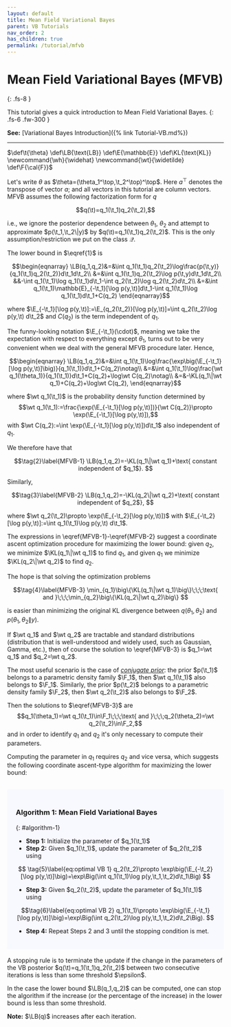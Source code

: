 ```yaml
---
layout: default
title: Mean Field Variational Bayes
parent: VB Tutorials
nav_order: 2
has_children: true
permalink: /tutorial/mfvb
---
```

# **Mean Field Variational Bayes (MFVB)**
{: .fs-8 }

This tutorial gives a quick introduction to Mean Field Variational Bayes. 
{: .fs-6 .fw-300 }

**See:** [Variational Bayes Introduction]({% link Tutorial-VB.md%})

---
<!--- Define custom latex syntax -->
$\def\t{\theta}
\def\LB{\text{LB}}
\def\E{\mathbb{E}}
\def\KL{\text{KL}}
\newcommand{\wh}{\widehat}
\newcommand{\wt}{\widetilde}
\def\F{\cal{F}}$
<!-- End -->
Let's write $\theta$ as $\theta=(\theta_1^\top,\t_2^\top)^\top$. Here $a^\top$ denotes the transpose of vector $a$; and all vectors in this tutorial are column vectors.
MFVB assumes the following factorization form for $q$

$$q(\t)=q_1(\t_1)q_2(\t_2),$$

i.e., we ignore the posterior dependence between $\theta_1$, $\theta_2$ and attempt to approximate $p(\t_1,\t_2\|y)$ by $q(\t)=q_1(\t_1)q_2(\t_2)$. This is the only assumption/restriction we put on the class $\mathcal Q$.

The lower bound in $\eqref{1}$ is 

$$\begin{eqnarray}
\LB(q_1,q_2)&=&\int q_1(\t_1)q_2(\t_2)\log\frac{p(\t,y)}{q_1(\t_1)q_2(\t_2)}d\t_1d\t_2\\
&=&\int q_1(\t_1)q_2(\t_2)\log p(\t,y)d\t_1d\t_2\\
&&-\int q_1(\t_1)\log q_1(\t_1)d\t_1-\int q_2(\t_2)\log q_2(\t_2)d\t_2\\
&=&\int q_1(\t_1)\mathbb{E}_{-\t_1}[\log p(y,\t)]d\t_1-\int q_1(\t_1)\log q_1(\t_1)d\t_1+C(q_2)
\end{eqnarray}$$

where $\E_{-\t_1}[\log p(y,\t)]:=\E_{q_2(\t_2)}[\log p(y,\t)]=\int q_2(\t_2)\log p(y,\t) d\t_2$ and $C(q_2)$ is the term independent of $q_1$.

The funny-looking notation $\E_{-\t_1}(\cdot)$, meaning we take the expectation with respect to everything except $\theta_1$, turns out to be very convenient when we deal with the general MFVB procedure later.
Hence,

$$\begin{eqnarray}
\LB(q_1,q_2)&=&\int q_1(\t_1)\log\frac{\exp\big(\E_{-\t_1}[\log p(y,\t)]\big)}{q_1(\t_1)}d\t_1+C(q_2)\notag\\
&=&\int q_1(\t_1)\log\frac{\wt q_1(\theta_1)}{q_1(\t_1)}d\t_1+C(q_2)+\log\wt C(q_2)\notag\\
&=&-\KL(q_1\|\wt q_1)+C(q_2)+\log\wt C(q_2),
\end{eqnarray}$$

where $\wt q_1(\t_1)$ is the probability density function determined by
$$\wt q_1(\t_1):=\frac{\exp(\E_{-\t_1}[\log p(y,\t)])}{\wt C(q_2)}\propto \exp(\E_{-\t_1}[\log p(y,\t)]),$$
with $\wt C(q_2):=\int \exp(\E_{-\t_1}[\log p(y,\t)])d\t_1$ also independent of $q_1$.

We therefore have that

$$\tag{2}\label{MFVB-1}
\LB(q_1,q_2)=-\KL(q_1\|\wt q_1)+\text{ constant independent of $q_1$}.
$$

Similarly,

$$\tag{3}\label{MFVB-2}
\LB(q_1,q_2)=-\KL(q_2\|\wt q_2)+\text{ constant independent of $q_2$},
$$

where $\wt q_2(\t_2)\propto \exp(\E_{-\t_2}[\log p(y,\t)])$ with $\E_{-\t_2}[\log p(y,\t)]:=\int q_1(\t_1)\log p(y,\t) d\t_1$.

The expressions in \eqref{MFVB-1}-\eqref{MFVB-2} suggest a coordinate ascent optimization procedure for maximizing the lower bound: given $q_2$, we minimize $\KL(q_1\|\wt q_1)$ to find $q_1$, and given $q_1$ we minimize $\KL(q_2\|\wt q_2)$ to find $q_2$.

The hope is that solving the optimization problems

$$\tag{4}\label{MFVB-3}
\min_{q_1}\big\{\KL(q_1\|\wt q_1)\big\}\;\;\;\text{ and }\;\;\;\min_{q_2}\big\{\KL(q_2\|\wt q_2)\big\}
$$

is easier than minimizing the original KL divergence between $q(\theta_1,\theta_2)$ and $p(\theta_1,\theta_2\|y)$.

If $\wt q_1$ and $\wt q_2$ are tractable and standard distributions (distribution that is well-understood and widely used, such as Gaussian, Gamma, etc.), then of course the solution to \eqref{MFVB-3} is 
$q_1=\wt q_1$ and $q_2=\wt q_2$.

The most useful scenario is the case of [*conjugate prior*](https://en.wikipedia.org/wiki/Conjugate_prior): the prior $p(\t_1)$ belongs to a parametric density family $\F_1$, then
$\wt q_1(\t_1)$ also belongs to $\F_1$. Similarly,  the prior $p(\t_2)$ belongs to a parametric density family $\F_2$, then
$\wt q_2(\t_2)$ also belongs to $\F_2$.

Then the solutions to $\eqref{MFVB-3}$ are
$$q_1(\theta_1)=\wt q_1(\t_1)\in\F_1\;\;\;\text{ and }\;\;\;q_2(\theta_2)=\wt q_2(\t_2)\in\F_2,$$
and in order to identify $q_1$ and $q_2$ it's only necessary to compute their parameters.

Computing the parameter in $q_1$ requires $q_2$ and vice versa,
which suggests the following coordinate ascent-type algorithm for maximizing the lower bound:   
<br>
<div class="code-example" markdown="1" style="background-color:GhostWhite;padding:20px;">

### Algorithm 1: Mean Field Variational Bayes
{: #algorithm-1}

- **Step 1:** Initialize the parameter of $q_1(\t_1)$
- **Step 2:** Given $q_1(\t_1)$, update the parameter of $q_2(\t_2)$ using

$$
\tag{5}\label{eq:optimal VB 1}
q_2(\t_2)\propto \exp\big(\E_{-\t_2}[\log p(y,\t)]\big)=\exp\Big(\int q_1(\t_1)\log p(y,\t_1,\t_2)d\t_1\Big)
$$

- **Step 3:** Given $q_2(\t_2)$, update the parameter of $q_1(\t_1)$ using 

$$\tag{6}\label{eq:optimal VB 2}
q_1(\t_1)\propto \exp\big(\E_{-\t_1}[\log p(y,\t)]\big)=\exp\Big(\int q_2(\t_2)\log p(y,\t_1,\t_2)d\t_2\Big).
$$

- **Step 4:** Repeat Steps 2 and 3 until the stopping condition is met.

</div>
<br>
A stopping rule is to terminate the update if the change in the parameters of the VB posterior $q(\t)=q_1(\t_1)q_2(\t_2)$ between two consecutive iterations is less than some threshold $\epsilon$.

In the case the lower bound $\LB(q_1,q_2)$ can be computed, one can stop the algorithm if the increase (or the percentage of the increase) in the lower bound is less than some threshold. 

**Note:** $\LB(q)$ increases after each iteration.